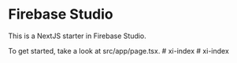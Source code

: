 # Firebase Studio

This is a NextJS starter in Firebase Studio.

To get started, take a look at src/app/page.tsx.
#   x i - i n d e x  
 #   x i - i n d e x  
 